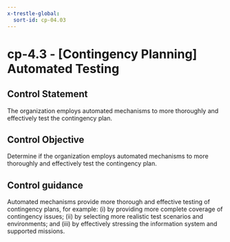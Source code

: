 ```yaml
---
x-trestle-global:
  sort-id: cp-04.03
---
```


# cp-4.3 - \[Contingency Planning\] Automated Testing

## Control Statement

The organization employs automated mechanisms to more thoroughly and effectively test the contingency plan.

## Control Objective

Determine if the organization employs automated mechanisms to more thoroughly and effectively test the contingency plan.

## Control guidance

Automated mechanisms provide more thorough and effective testing of contingency plans, for example: (i) by providing more complete coverage of contingency issues; (ii) by selecting more realistic test scenarios and environments; and (iii) by effectively stressing the information system and supported missions.
